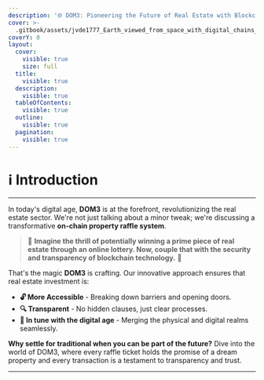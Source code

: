```yaml
---
description: '🌐 DOM3: Pioneering the Future of Real Estate with Blockchain 🌐'
cover: >-
  .gitbook/assets/jvde1777_Earth_viewed_from_space_with_digital_chains_surroundin_12293049-32ac-4d44-a003-ee47a6b115f0.png
coverY: 0
layout:
  cover:
    visible: true
    size: full
  title:
    visible: true
  description:
    visible: true
  tableOfContents:
    visible: true
  outline:
    visible: true
  pagination:
    visible: true
---
```


# ℹ Introduction

***

In today's digital age, **DOM3** is at the forefront, revolutionizing the real estate sector. We're not just talking about a minor tweak; we're discussing a transformative **on-chain property raffle system**.

> 🚀 **Imagine the thrill of potentially winning a prime piece of real estate through an online lottery. Now, couple that with the security and transparency of blockchain technology.** 🚀

That's the magic **DOM3** is crafting. Our innovative approach ensures that real estate investment is:

* **🔓 More Accessible** - Breaking down barriers and opening doors.
* **🔍 Transparent** - No hidden clauses, just clear processes.
* **🌟 In tune with the digital age** - Merging the physical and digital realms seamlessly.

**Why settle for traditional when you can be part of the future?** Dive into the world of DOM3, where every raffle ticket holds the promise of a dream property and every transaction is a testament to transparency and trust.

***
